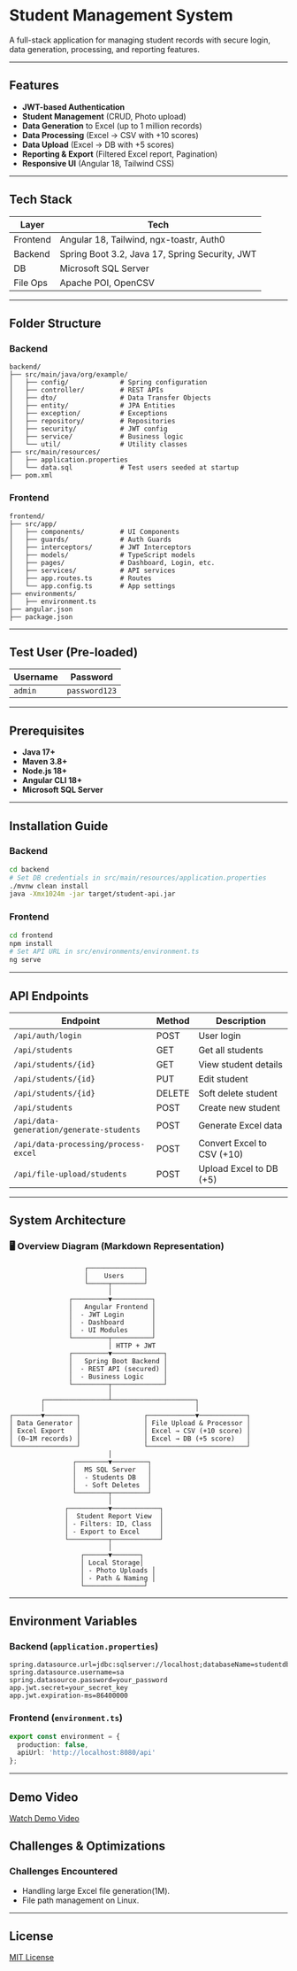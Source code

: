 # Student Management System

A full-stack application for managing student records with secure login, data generation, processing, and reporting features.

---

## Features

- **JWT-based Authentication**  
- **Student Management** (CRUD, Photo upload)  
- **Data Generation** to Excel (up to 1 million records)  
- **Data Processing** (Excel → CSV with +10 scores)  
- **Data Upload** (Excel → DB with +5 scores)  
- **Reporting & Export** (Filtered Excel report, Pagination)  
- **Responsive UI** (Angular 18, Tailwind CSS)

---

## Tech Stack

| Layer     | Tech                                     |
|-----------|------------------------------------------|
| Frontend  | Angular 18, Tailwind, ngx-toastr, Auth0  |
| Backend   | Spring Boot 3.2, Java 17, Spring Security, JWT |
| DB        | Microsoft SQL Server                     |
| File Ops  | Apache POI, OpenCSV                      |

---

## Folder Structure

### Backend

```
backend/
├── src/main/java/org/example/
│   ├── config/             # Spring configuration
│   ├── controller/         # REST APIs
│   ├── dto/                # Data Transfer Objects
│   ├── entity/             # JPA Entities
│   ├── exception/          # Exceptions
│   ├── repository/         # Repositories
│   ├── security/           # JWT config
│   ├── service/            # Business logic
│   └── util/               # Utility classes
├── src/main/resources/
│   ├── application.properties
│   └── data.sql            # Test users seeded at startup
├── pom.xml
```

### Frontend

```
frontend/
├── src/app/
│   ├── components/         # UI Components
│   ├── guards/             # Auth Guards
│   ├── interceptors/       # JWT Interceptors
│   ├── models/             # TypeScript models
│   ├── pages/              # Dashboard, Login, etc.
│   ├── services/           # API services
│   ├── app.routes.ts       # Routes
│   └── app.config.ts       # App settings
├── environments/
│   ├── environment.ts
├── angular.json
├── package.json
```

---

## Test User (Pre-loaded)

| Username | Password      |
|----------|---------------|
| `admin`  | `password123` |

---

## Prerequisites

- **Java 17+**
- **Maven 3.8+**
- **Node.js 18+**
- **Angular CLI 18+**
- **Microsoft SQL Server**

---

## Installation Guide

### Backend

```bash
cd backend
# Set DB credentials in src/main/resources/application.properties
./mvnw clean install
java -Xmx1024m -jar target/student-api.jar
```

### Frontend

```bash
cd frontend
npm install
# Set API URL in src/environments/environment.ts
ng serve
```

---

## API Endpoints

| Endpoint                                 | Method | Description                    |
|------------------------------------------|--------|--------------------------------|
| `/api/auth/login`                        | POST   | User login                     |
| `/api/students`                          | GET    | Get all students               |
| `/api/students/{id}`                     | GET    | View student details           |
| `/api/students/{id}`                     | PUT    | Edit student                   |
| `/api/students/{id}`                     | DELETE | Soft delete student            |
| `/api/students`                          | POST   | Create new student             |
| `/api/data-generation/generate-students`| POST   | Generate Excel data            |
| `/api/data-processing/process-excel`    | POST   | Convert Excel to CSV (+10)     |
| `/api/file-upload/students`             | POST   | Upload Excel to DB (+5)        |

---

## System Architecture

### 🖥️ Overview Diagram (Markdown Representation)

```
                   ┌──────────────┐
                   │    Users     │
                   └─────┬────────┘
                         │
               ┌─────────▼──────────┐
               │   Angular Frontend │
               │  - JWT Login       │
               │  - Dashboard       │
               │  - UI Modules      │
               └─────────┬──────────┘
                         │ HTTP + JWT
               ┌─────────▼─────────────┐
               │   Spring Boot Backend │
               │  - REST API (secured) │
               │  - Business Logic     │
               └─────────┬─────────────┘
                         │
        ┌────────────────┴─────────────────────┐
        │                                      │
┌───────▼────────┐                ┌────────────▼────────────┐
│ Data Generator │                │ File Upload & Processor │
│ Excel Export   │                │ Excel → CSV (+10 score) │
│ (0–1M records) │                │ Excel → DB (+5 score)   │
└────────────────┘                └─────────────────────────┘
                         │
                ┌────────▼─────────┐
                │  MS SQL Server   │
                │  - Students DB   │
                │  - Soft Deletes  │
                └────────┬─────────┘
                         │
              ┌──────────▼────────────┐
              │  Student Report View  │
              │ - Filters: ID, Class  │
              │ - Export to Excel     │
              └──────────┬────────────┘
                         │
                  ┌──────▼───────┐
                  │ Local Storage│
                  │ - Photo Uploads │
                  │ - Path & Naming │
                  └───────────────┘
```

---

## Environment Variables

### Backend (`application.properties`)

```
spring.datasource.url=jdbc:sqlserver://localhost;databaseName=studentdb
spring.datasource.username=sa
spring.datasource.password=your_password
app.jwt.secret=your_secret_key
app.jwt.expiration-ms=86400000
```

### Frontend (`environment.ts`)

```ts
export const environment = {
  production: false,
  apiUrl: 'http://localhost:8080/api'
};
```

---

## Demo Video
[Watch Demo Video](assets/demo.webm)

## Challenges & Optimizations

### Challenges Encountered
- Handling large Excel file generation(1M).
- File path management on Linux.
---

## License

[MIT License](LICENSE)